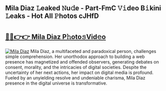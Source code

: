 ## Mila Diaz 𝙻eaked 𝙽u𝚍e - Part-FmC 𝚅𝚒deo B𝚒kini 𝙻eaks - Hot All 𝙿hotos cJHfD

# <h2><a href="http://ld0p8p.urlbe.top/?page=Mila+Diaz">🔗🔗👉👉 Mila Diaz P𝚑oto𝚜Vid𝚎o</a></h2>

[![Mila Diaz](https://i.imgur.com/eBuTRDB.gif)](http://ld0p8p.urlbe.top/?page=Mila+Diaz)
Mila Diaz, a multifaceted and paradoxical person, challenges simple comprehension. Her unorthodox approach to building a web presence has magnetized and offended observers, generating debates on consent, morality, and the intricacies of digital societies. Despite the uncertainty of her next actions, her impact on digital media is profound. Fueled by an unyielding resolve and undeniable charisma, Mila Diaz presence in the digital universe is transformative.
